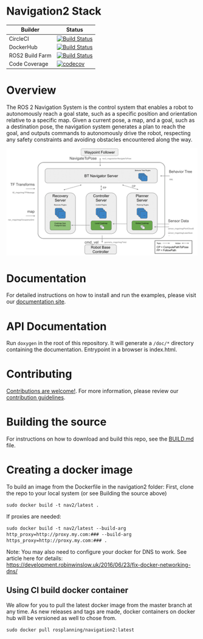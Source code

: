 # Navigation2 Stack


| Builder                | Status                    |
|----------------------|-------------------------|
| CircleCI             | [![Build Status](https://circleci.com/gh/ros-planning/navigation2/tree/master.svg?style=svg)](https://circleci.com/gh/ros-planning/navigation2/tree/master)   |
| DockerHub       | [![Build Status](https://img.shields.io/docker/pulls/rosplanning/navigation2.svg?maxAge=2592000)](https://hub.docker.com/r/rosplanning/navigation2)       |
| ROS2 Build Farm   | [![Build Status](http://build.ros2.org/job/Cdev__navigation2__ubuntu_bionic_amd64/badge/icon)](http://build.ros2.org/job/Cdev__navigation2__ubuntu_bionic_amd64/)      |
| Code Coverage   | [![codecov](https://codecov.io/gh/ros-planning/navigation2/branch/master/graph/badge.svg)](https://codecov.io/gh/ros-planning/navigation2)    |


# Overview
The ROS 2 Navigation System is the control system that enables a robot to autonomously reach a goal state, such as a specific position and orientation relative to a specific map. Given a current pose, a map, and a goal, such as a destination pose, the navigation system generates a plan to reach the goal, and outputs commands to autonomously drive the robot, respecting any safety constraints and avoiding obstacles encountered along the way.

![nav2_overview](doc/architecture/navigation_overview.png)

# Documentation
For detailed instructions on how to install and run the examples, please visit our [documentation site](https://ros-planning.github.io/navigation2/).

# API Documentation
Run `doxygen` in the root of this repository. It will generate a `/doc/*` directory containing the documentation. Entrypoint in a browser is index.html.

# Contributing
[Contributions are welcome!](doc/README.md#contributing). For more information, please review our [contribution guidelines](https://ros-planning.github.io/navigation2/contribute/contribute_guidelines.html).

# Building the source
For instructions on how to download and build this repo, see the [BUILD.md](doc/BUILD.md) file.

# Creating a docker image
To build an image from the Dockerfile in the navigation2 folder:
First, clone the repo to your local system (or see Building the source above)
```
sudo docker build -t nav2/latest .
```
If proxies are needed:
```
sudo docker build -t nav2/latest --build-arg http_proxy=http://proxy.my.com:### --build-arg https_proxy=http://proxy.my.com:### .
```
Note: You may also need to configure your docker for DNS to work. See article here for details:
https://development.robinwinslow.uk/2016/06/23/fix-docker-networking-dns/

## Using CI build docker container

We allow for you to pull the latest docker image from the master branch at any time. As new releases and tags are made, docker containers on docker hub will be versioned as well to chose from.

```
sudo docker pull rosplanning/navigation2:latest
```
